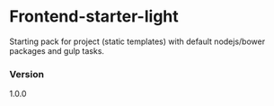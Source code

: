 # Frontend-starter-light
Starting pack for project (static templates) with default  nodejs/bower packages and gulp tasks.

### Version
1.0.0
